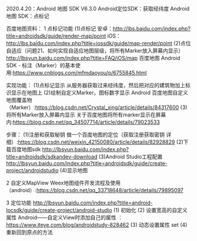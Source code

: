 2020.4.20：Android 地图 SDK V6.3.0
Android定位SDK：获取经纬度
Android 地图 SDK：点标记


百度地图资料：
1 点标记功能
(1)点标记
安卓：http://lbs.baidu.com/index.php?title=androidsdk/guide/render-map/point
iOS：http://lbs.baidu.com/index.php?title=iossdk/guide/map-render/point
(2)点位自适应（问题21、如何实现自适应地图层级，将所有Marker放入屏幕内显示）
http://lbsyun.baidu.com/index.php?title=FAQ/iOS/map
百度地图 Android SDK - 标注（Marker）的基本使用:https://www.cnblogs.com/mfmdaoyou/p/6755845.html

实现功能：
(1)点标记显示
从服务器获取过来经纬度，然后把对应的建筑物加上标识显示在地图上
(2)绘制自定义Marker，图标数字显示
Android 百度地图自定义地图覆盖物（Marker）:https://blog.csdn.net/Crystal_xing/article/details/84317600
(3) 将所有Marker放入屏幕内显示
关于百度地图将所有marker显示在屏幕内:https://blog.csdn.net/qq_34507714/article/details/79023533

步骤：
(1)注册和获取秘钥
做一个百度地图的定位（获取注册获取密钥 详细）:https://blog.csdn.net/weixin_42150080/article/details/82928829
(2)下载百度地图sdk
http://lbsyun.baidu.com/index.php?title=androidsdk/sdkandev-download
(3)Android Studio工程配置
http://lbsyun.baidu.com/index.php?title=androidsdk/guide/create-project/androidstudio
(4)显示地图

2 自定义MapView
Weex地图组件开发流程及使用（android）:https://blog.csdn.net/qq_33718648/article/details/79895097

3 定位功能
http://lbsyun.baidu.com/index.php?title=android-locsdk/guide/create-project/android-studio
(1) 初始化
(2) 设置宽高的自定义属性
Android——自定义View时添加自己的属性 ：https://www.iteye.com/blog/androidstudy-828462
(3) 动态设置属性 set
(4) 重新回到原点的方法
